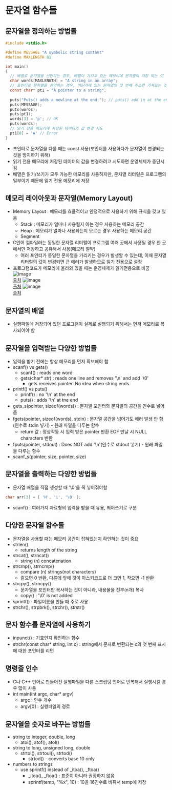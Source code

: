 # 문자열 함수들

## 문자열을 정의하는 방법들
```C
#include <stdio.h>

#define MESSAGE "A symbolic string contant"
#define MAXLENGTH 81

int main()
{
  // 배열로 문자열을 선언하는 경우, 배열이 가지고 있는 메모리에 문자열이 저장 되는 것
  char words[MAXLENGTH] = "A string in an array";
  // 포인터로 문자열을 선언하는 경우, 어딘가에 있는 문자열의 첫 번째 주소만 가져오는 것
  const char* pt1 = "A pointer to a string";
  
  puts("Puts() adds a newline at the end:"); // puts() add \n at the end
  puts(MESSAGE);
  puts(words);
  puts(pt1);
  words[3] = 'p'; // OK
  puts(words);
  // 읽기 전용 메모리에 저장된 데이터의 값 변경 시도
  pt1[8] = 'A' // Error
}
```
* 포인터로 문자열을 다룰 때는 const 사용(포인터를 사용하다가 문자열이 변경되는 것을 방지하기 위해)
* 읽기 전용 메모리에 저장된 데이터의 값을 변경하려고 시도하면 운영체제가 중단시킴
* 배열은 읽기/쓰기가 모두 가능한 메모리를 사용하지만, 문자열 리터럴은 프로그램의 일부이기 때문에 읽기 전용 메모리에 저장

## 메모리 레이아웃과 문자열(Memory Layout)
* Memory Layout : 메모리를 효율적이고 안정적으로 사용하기 위해 규칙을 갖고 있음
  * Stack : 메모리가 얼마나 사용될지 아는 경우 사용하는 메모리 공간
  * Heap : 메모리가 얼마나 사용되는지 모르는 경우 사용하는 메모리 공간
  * Segment
* C언어 컴파일러는 동일한 문자열 리터럴이 프로그램 여러 곳에서 사용될 경우 한 곳에서만 저장하고 공유해서 사용(메모리 절약)
  * 여러 포인터가 동일한 문자열을 가리키는 경우가 발생할 수 있는데, 이때 문자열 리터럴의 값이 변경되면 큰 에러가 발생하므로 읽기 전용으로 설정
* 프로그램코드가 메모리에 올라와 있을 때는 운영체제가 읽기전용으로 바꿈
![image](https://user-images.githubusercontent.com/74703501/129749810-dcad89ef-d553-4298-a955-5aeafbe2d7c0.png)   
[출처](https://www.inflearn.com/course/following-c)
![image](https://user-images.githubusercontent.com/74703501/129749832-b911b494-7ee1-4514-bd63-118a5f2c7750.png)   
[출처](https://www.inflearn.com/course/following-c)
![image](https://user-images.githubusercontent.com/74703501/129749856-46487028-342c-4b0c-8f5b-fa20b213e01e.png)   
[출처](https://www.inflearn.com/course/following-c)

## 문자열의 배열
* 실행파일에 저장되어 있던 프로그램이 실제로 실행되기 위해서는 먼저 메모리로 복사되어야 함

## 문자열을 입력받는 다양한 방법들
* 입력을 받기 전에는 항상 메모리를 먼저 확보해야 함
* scanf() vs gets()
  * scanf() : reads one word 
  * gets(char* str) : reads one line and removes '\n' and add '\0'
    * gets receives pointer. No idea when string ends.
* printf() vs puts()
  * printf() : no '\n' at the end
  * puts() : adds '\n' at tne end
* gets_s(pointer, sizeof(words)) : 문자열 포인터와 문자열의 공간을 인수로 넣어줌
* fgets(pointer, sizeof(words), stdin) : 문자열 공간을 넘어가도 에러 발생 안 함(인수로 stdin 넣기) - 원래 파일을 다루는 함수
  * return 값 : 정상작동 시 입력 받은 pointer 반환 EOF 만날 시 NULL characters 반환
* fputs(pointer, stdout) : Does NOT add '\n'(인수로 stdout 넣기) - 원래 파일을 다루는 함수
* scanf_s(pointer, size, pointer, size)

## 문자열을 출력하는 다양한 방법들
* 문자열 배열을 직접 생성할 때 '\0'을 꼭 넣어줘야함
```C
char arr[3] = { 'H', 'i', '\0' };
```
* scanf() : 여러가지 자료형의 입력을 받을 때 유용, 띄어쓰기로 구분
## 다양한 문자열 함수들
* 문자열을 사용할 때는 메모리 공간이 잡혀있는지 확인하는 것이 중요
* strlen()
  * returns length of the string
* strcat(), strncat()
  * string (n) concatenation
* strcmp(), strncmp()
  * compare (n) strings(not characters)
  * 같으면 0 반환, 다른데 앞에 것이 아스키코드로 더 크면 1, 작으면 -1 반환
* strcpy(), strncpy()
  * 문자열을 포인터만 복사하는 것이 아니라, 내용물을 전부(n개) 복사
  * copy() : '\0' is not added
* sprintf() : 파일이름을 만들 때 주로 사용
* strchr(), strpbrk(), strchr(), strstr()

## 문자 함수를 문자열에 사용하기
* inpunct() : 기호인지 확인하는 함수
* strchr(const char* string, int c) : string에서 문자로 변환되는 c의 첫 번째 표시에 대한 포인터를 리턴

## 명령줄 인수
* C나 C++ 언어로 만들어진 실행파일을 다른 스크립팅 언어로 반복해서 실행시킬 경우 많이 사용
* int main(int argc, char* argv)
  * argc : 인수 개수
  * argv[0] : 실행파일의 경로

## 문자열을 숫자로 바꾸는 방법들
* string to integer, double, long
  * atoi(), atof(), atol()
* string to long, unsigned long, double
  * strtol(), strtoul(), strtod()
    * strtod() - converts base 10 only
* numbers to strings
  * use sprintf() instead of _itoa(), _ftoa()
    * _itoa(), _ftoa() : 표준이 아니라 권장하지 않음
    * sprintf(temp, "%x", 10) : 10을 16진수로 바꿔서 temp에 저장
